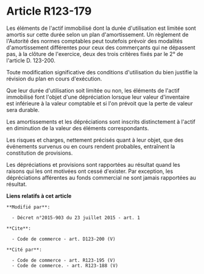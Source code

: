 # Article R123-179

Les éléments de l'actif immobilisé dont la durée d'utilisation est limitée sont amortis sur cette durée selon un plan
d'amortissement. Un règlement de l'Autorité des normes comptables peut toutefois prévoir des modalités d'amortissement
différentes pour ceux des commerçants qui ne dépassent pas, à la clôture de l'exercice, deux des trois critères fixés par le
2° de l'article D. 123-200. 

Toute modification significative des conditions d'utilisation du bien justifie la révision du plan en cours d'exécution. 

Que leur durée d'utilisation soit limitée ou non, les éléments de l'actif immobilisé font l'objet d'une dépréciation lorsque
leur valeur d'inventaire est inférieure à la valeur comptable et si l'on prévoit que la perte de valeur sera durable. 

Les amortissements et les dépréciations sont inscrits distinctement à l'actif en diminution de la valeur des éléments
correspondants. 

Les risques et charges, nettement précisés quant à leur objet, que des événements survenus ou en cours rendent probables,
entraînent la constitution de provisions. 

Les dépréciations et provisions sont rapportées au résultat quand les raisons qui les ont motivées ont cessé d'exister. Par
exception, les dépréciations afférentes au fonds commercial ne sont jamais rapportées au résultat.

**Liens relatifs à cet article**

	**Modifié par**:

	  - Décret n°2015-903 du 23 juillet 2015 - art. 1

	**Cite**:

	  - Code de commerce - art. D123-200 (V)

	**Cité par**:

	  - Code de commerce - art. R123-195 (V)
	  - Code de commerce. - art. R123-188 (V)
